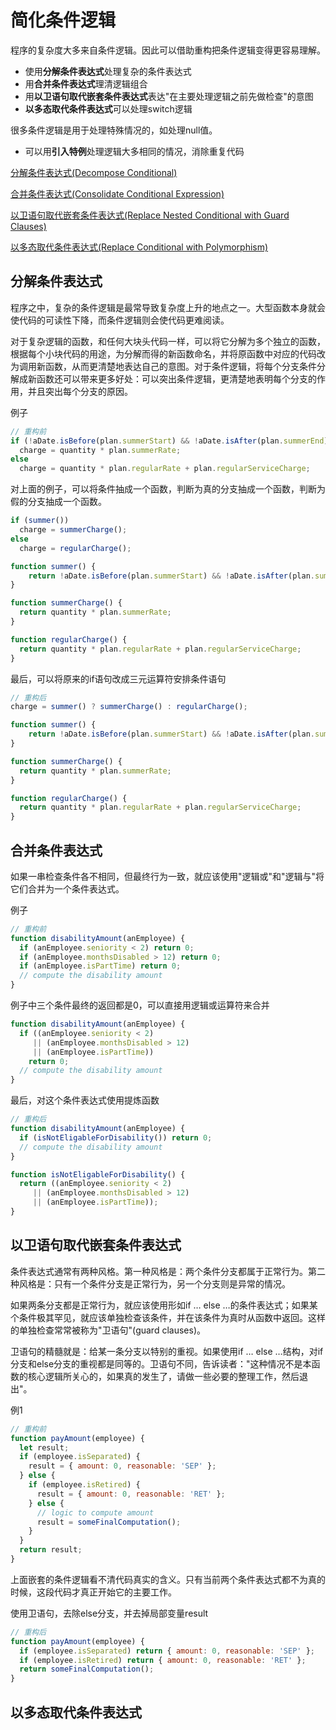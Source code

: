# 简化条件逻辑

程序的复杂度大多来自条件逻辑。因此可以借助重构把条件逻辑变得更容易理解。

- 使用**分解条件表达式**处理复杂的条件表达式
- 用**合并条件表达式**理清逻辑组合
- 用**以卫语句取代嵌套条件表达式**表达"在主要处理逻辑之前先做检查"的意图
- **以多态取代条件表达式**可以处理switch逻辑

很多条件逻辑是用于处理特殊情况的，如处理null值。

- 可以用**引入特例**处理逻辑大多相同的情况，消除重复代码

[分解条件表达式(Decompose Conditional)](#分解条件表达式)

[合并条件表达式(Consolidate Conditional Expression)](#合并条件表达式)

[以卫语句取代嵌套条件表达式(Replace Nested Conditional with Guard Clauses)](#以卫语句取代嵌套条件表达式)

[以多态取代条件表达式(Replace Conditional with Polymorphism)](#以多态取代条件表达式)

## 分解条件表达式

程序之中，复杂的条件逻辑是最常导致复杂度上升的地点之一。大型函数本身就会使代码的可读性下降，而条件逻辑则会使代码更难阅读。

对于复杂逻辑的函数，和任何大块头代码一样，可以将它分解为多个独立的函数，根据每个小块代码的用途，为分解而得的新函数命名，并将原函数中对应的代码改为调用新函数，从而更清楚地表达自己的意图。对于条件逻辑，将每个分支条件分解成新函数还可以带来更多好处：可以突出条件逻辑，更清楚地表明每个分支的作用，并且突出每个分支的原因。

例子

```js
// 重构前
if (!aDate.isBefore(plan.summerStart) && !aDate.isAfter(plan.summerEnd))
  charge = quantity * plan.summerRate;
else
  charge = quantity * plan.regularRate + plan.regularServiceCharge;
```

对上面的例子，可以将条件抽成一个函数，判断为真的分支抽成一个函数，判断为假的分支抽成一个函数。

```js
if (summer())
  charge = summerCharge();
else
  charge = regularCharge();

function summer() {
	return !aDate.isBefore(plan.summerStart) && !aDate.isAfter(plan.summerEnd);
}

function summerCharge() {
  return quantity * plan.summerRate;
}

function regularCharge() {
  return quantity * plan.regularRate + plan.regularServiceCharge;
}
```

最后，可以将原来的if语句改成三元运算符安排条件语句

```js
// 重构后
charge = summer() ? summerCharge() : regularCharge();

function summer() {
	return !aDate.isBefore(plan.summerStart) && !aDate.isAfter(plan.summerEnd);
}

function summerCharge() {
  return quantity * plan.summerRate;
}

function regularCharge() {
  return quantity * plan.regularRate + plan.regularServiceCharge;
}
```

## 合并条件表达式

如果一串检查条件各不相同，但最终行为一致，就应该使用"逻辑或"和"逻辑与"将它们合并为一个条件表达式。

例子

```js
// 重构前
function disabilityAmount(anEmployee) {
  if (anEmployee.seniority < 2) return 0;
  if (anEmployee.monthsDisabled > 12) return 0;
  if (anEmployee.isPartTime) return 0;
  // compute the disability amount
}
```

例子中三个条件最终的返回都是0，可以直接用逻辑或运算符来合并

```js
function disabilityAmount(anEmployee) {
  if ((anEmployee.seniority < 2)
     || (anEmployee.monthsDisabled > 12)
     || (anEmployee.isPartTime))
    return 0;
  // compute the disability amount
}
```

最后，对这个条件表达式使用提炼函数

```js
// 重构后
function disabilityAmount(anEmployee) {
  if (isNotEligableForDisability()) return 0;
  // compute the disability amount
}

function isNotEligableForDisability() {
  return ((anEmployee.seniority < 2)
     || (anEmployee.monthsDisabled > 12)
     || (anEmployee.isPartTime));
}
```

## 以卫语句取代嵌套条件表达式

条件表达式通常有两种风格。第一种风格是：两个条件分支都属于正常行为。第二种风格是：只有一个条件分支是正常行为，另一个分支则是异常的情况。

如果两条分支都是正常行为，就应该使用形如if … else …的条件表达式；如果某个条件极其罕见，就应该单独检查该条件，并在该条件为真时从函数中返回。这样的单独检查常常被称为"卫语句"(guard clauses)。

卫语句的精髓就是：给某一条分支以特别的重视。如果使用if … else …结构，对if分支和else分支的重视都是同等的。卫语句不同，告诉读者："这种情况不是本函数的核心逻辑所关心的，如果真的发生了，请做一些必要的整理工作，然后退出"。

例1

```js
// 重构前
function payAmount(employee) {
  let result;
  if (employee.isSeparated) {
    result = { amount: 0, reasonable: 'SEP' };
  } else {
    if (employee.isRetired) {
      result = { amount: 0, reasonable: 'RET' };
    } else {
      // logic to compute amount
      result = someFinalComputation();
    }
  }
  return result;
}
```

上面嵌套的条件逻辑看不清代码真实的含义。只有当前两个条件表达式都不为真的时候，这段代码才真正开始它的主要工作。

使用卫语句，去除else分支，并去掉局部变量result

```js
// 重构后
function payAmount(employee) {
  if (employee.isSeparated) return { amount: 0, reasonable: 'SEP' };
  if (employee.isRetired) return { amount: 0, reasonable: 'RET' };
  return someFinalComputation();
}
```

## 以多态取代条件表达式

